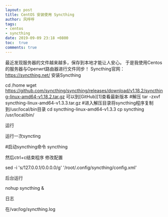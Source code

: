 ```yaml
---
layout: post
title: CentOS 安装使用 Syncthing
author: 风呼呼
tags:
- centos
- syncthing
date: 2019-09-09 23:18 +0800
toc:  true
comments: true
---
```




最近发现服务器的文件越来越多，保存到本地才能让人安心。
于是我使用Centos的服务器与Openwrt路由器进行文件同步！
Syncthing官网：https://syncthing.net/
安装Syncthing

cd /home
wget https://github.com/syncthing/syncthing/releases/download/v1.18.2/syncthing-linux-amd64-v1.18.2.tar.gz
可以到[GitHub][1]查看最新版本
#解压
tar -zxvf syncthing-linux-amd64-v1.3.3.tar.gz
#进入解压目录将syncthing程序复制到/usr/local/bin目录
cd syncthing-linux-amd64-v1.3.3
cp syncthing /usr/local/bin/

运行

运行一次syncting

#启动syncthing命令
syncthing

然后ctrl+c结束程序
修改配置

sed -i 's/127.0.0.1/0.0.0.0/g' '/root/.config/syncthing/config.xml'

后台运行

nohup syncthing &

日志

在/var/log/syncthing.log